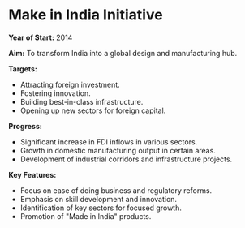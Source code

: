 # Make in India Initiative

**Year of Start:** 2014

**Aim:** To transform India into a global design and manufacturing hub.

**Targets:**
* Attracting foreign investment.
* Fostering innovation.
* Building best-in-class infrastructure.
* Opening up new sectors for foreign capital.

**Progress:**
* Significant increase in FDI inflows in various sectors.
* Growth in domestic manufacturing output in certain areas.
* Development of industrial corridors and infrastructure projects.

**Key Features:**
* Focus on ease of doing business and regulatory reforms.
* Emphasis on skill development and innovation.
* Identification of key sectors for focused growth.
* Promotion of "Made in India" products.